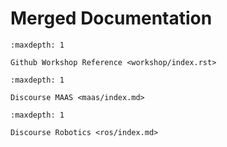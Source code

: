 # Merged Documentation

```{toctree}
:maxdepth: 1

Github Workshop Reference <workshop/index.rst>
```

```{toctree}
:maxdepth: 1

Discourse MAAS <maas/index.md>
```

```{toctree}
:maxdepth: 1

Discourse Robotics <ros/index.md>
```

